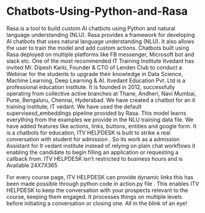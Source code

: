 # Chatbots-Using-Python-and-Rasa
Rasa is a tool to build custom AI chatbots using Python and natural language understanding (NLU). Rasa provides a framework for developing AI chatbots that uses natural language understanding (NLU). It also allows the user to train the model and add custom actions. Chatbots built using Rasa deployed on multiple platforms like FB messenger, Microsoft bot and slack etc.
One of the most recommended IT Training Institute
Itvedant has invited Mr. Dipesh Karki, Founder & CTO of Lenden Club to conduct a Webinar for the students to upgrade their knowledge in Data Science, Machine Learning, Deep Learning & AI.
Itvedant Education Pvt. Ltd is a professional education institute. It is founded in 2012, successfully operating from collective active branches at Thane, Andheri, Navi Mumbai, Pune, Bengaluru, Chennai, Hyderabad.
We have created a chatbot for an it training institute, IT vedant. We have used the default supervisesd_embeddings pipeline provided by Rasa.
This model learns everything from the examples we provide in the NLU training data file. We have added features like actions, links, buttons, entities and google form.
It is a chatbots for education, ITV HELPDESK is built to strike a real conversation with student for admission . So its work as a admission Assistant for It vedant institute instead of relying on plain chat workflows it enabling the candidate to begin filling an application or requesting a callback from.
ITV HELPDESK isn’t restricted to business hours and is Available 24X7X365

For every course page, ITV HELPDESK can provide dynamic links  this has been made possible through python code in action.py file . This enables ITV HELPDESK  to keep the conversation with your prospects relevant to the course, keeping them engaged.
It processes things on multiple levels before initiating a conversation or closing one. All in the blink of an eye!
